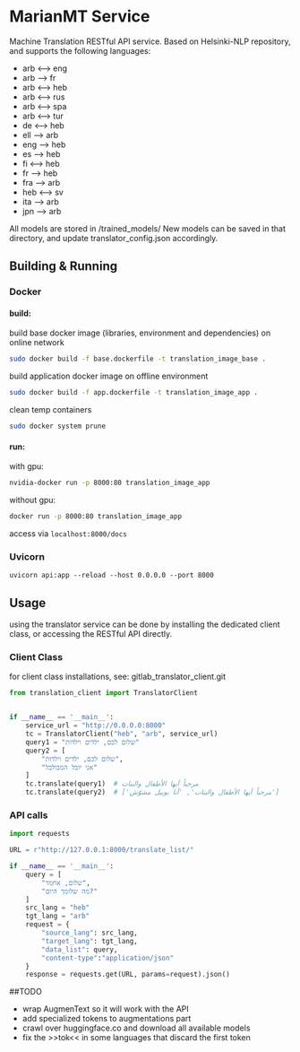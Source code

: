 
# MarianMT Service
Machine Translation RESTful API service. Based on Helsinki-NLP repository, and supports the following languages:
- arb <--> eng
- arb --> fr
- arb <--> heb
- arb <--> rus
- arb <--> spa
- arb <--> tur
- de <--> heb
- ell --> arb
- eng --> heb
- es --> heb
- fi <--> heb
- fr --> heb
- fra --> arb
- heb <--> sv
- ita --> arb
- jpn --> arb


All models are stored in /trained_models/
New models can be saved in that directory, and update translator_config.json accordingly.
## Building & Running 
### Docker
#### build: 
build base docker image (libraries, environment and dependencies) on online network
```bash
sudo docker build -f base.dockerfile -t translation_image_base .
```
build application docker image on offline environment
```bash
sudo docker build -f app.dockerfile -t translation_image_app .
```
clean temp containers
```bash
sudo docker system prune
```

#### run:
with gpu:
```bash
nvidia-docker run -p 8000:80 translation_image_app
```
without gpu:
```bash
docker run -p 8000:80 translation_image_app
```
access via ```localhost:8000/docs```

### Uvicorn
```uvicorn api:app --reload --host 0.0.0.0 --port 8000```


## Usage
using the translator service can be done by installing the dedicated client class, or accessing the RESTful API directly.
### Client Class
for client class installations, see: gitlab_translator_client.git
```python
from translation_client import TranslatorClient


if __name__ == '__main__':
    service_url = "http://0.0.0.0:8000"
    tc = TranslatorClient("heb", "arb", service_url)
    query1 = "שלום לכם, ילדים וילדות"
    query2 = [
        "שלום לכם, ילדים וילדות",
        "אני יובל המבולבל"
    ]
    tc.translate(query1)  # مرحباً أيها الأطفال والبنات
    tc.translate(query2)  # ['مرحباً أيها الأطفال والبنات', 'أنا يوبيل مشوّش']

```

### API calls
```python
import requests

URL = r"http://127.0.0.1:8000/translate_list/"

if __name__ == '__main__':
    query = [
        "שלום, אחמד",
        "מה שלומך היום?"
    ]
    src_lang = "heb"
    tgt_lang = "arb"
    request = {
        "source_lang": src_lang,
        "target_lang": tgt_lang,
        "data_list": query,
        "content-type":"application/json"
    }
    response = requests.get(URL, params=request).json()
```


##TODO
- wrap AugmenText so it will work with the API
- add specialized tokens to augmentations part
- crawl over huggingface.co and download all available models
- fix the >>tok<< in some languages that discard the first token